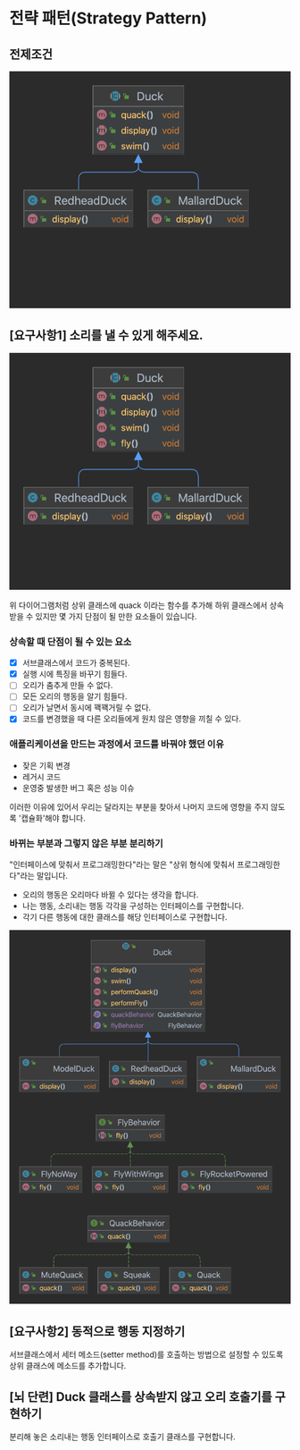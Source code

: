 # 전략 패턴(Strategy Pattern)

## 전제조건
![img.png](example/diagram1.png)

## [요구사항1] 소리를 낼 수 있게 해주세요.

![diagram](example/diagram2.png)

위 다이어그램처럼 상위 클래스에 quack 이라는 함수를 추가해 하위 클래스에서 상속 받을 수 있지만 몇 가지 단점이 될 만한 요소들이 있습니다.

### 상속할 때 단점이 될 수 있는 요소
- [x] 서브클래스에서 코드가 중복된다.
- [x] 실행 시에 특징을 바꾸기 힘들다.
- [ ] 오리가 춤추게 만들 수 없다.
- [ ] 모든 오리의 행동을 알기 힘들다.
- [ ] 오리가 날면서 동시에 꽥꽥거릴 수 없다.
- [x] 코드를 변경했을 때 다른 오리들에게 원치 않은 영향을 끼칠 수 있다.

### 애플리케이션을 만드는 과정에서 코드를 바꿔야 했던 이유
- 잦은 기획 변경
- 레거시 코드
- 운영중 발생한 버그 혹은 성능 이슈

이러한 이유에 있어서 우리는 달라지는 부분을 찾아서 나머지 코드에 영향을 주지 않도록 '캡슐화'해야 합니다.

### 바뀌는 부분과 그렇지 않은 부분 분리하기
"인터페이스에 맞춰서 프로그래밍한다"라는 말은 "상위 형식에 맞춰서 프로그래밍한다"라는 말입니다.

- 오리의 행동은 오리마다 바뀔 수 있다는 생각을 합니다.
- 나는 행동, 소리내는 행동 각각을 구성하는 인터페이스를 구현합니다.
- 각기 다른 행동에 대한 클래스를 해당 인터페이스로 구현합니다.

![diagram](solution/diagram.png)

## [요구사항2] 동적으로 행동 지정하기
서브클래스에서 세터 메소드(setter method)를 호출하는 방법으로 설정할 수 있도록 상위 클래스에 메소드를 추가합니다.

## [뇌 단련] Duck 클래스를 상속받지 않고 오리 호출기를 구현하기
분리해 놓은 소리내는 행동 인터페이스로 호출기 클래스를 구현합니다.